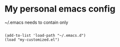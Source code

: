 <h1>My personal emacs config</h1>

~/.emacs needs to contain only

<code>
(add-to-list 'load-path "~/.emacs.d")
(load "my-customized.el")
</code>
